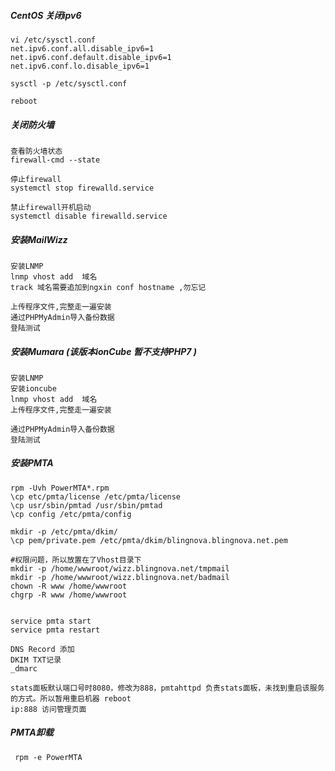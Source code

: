 

##### CentOS 关闭ipv6
```
vi /etc/sysctl.conf
net.ipv6.conf.all.disable_ipv6=1
net.ipv6.conf.default.disable_ipv6=1
net.ipv6.conf.lo.disable_ipv6=1

sysctl -p /etc/sysctl.conf

reboot
```

##### 关闭防火墙

```
查看防火墙状态
firewall-cmd --state

停止firewall
systemctl stop firewalld.service

禁止firewall开机启动
systemctl disable firewalld.service
```


##### 安装MailWizz
```
安装LNMP 
lnmp vhost add  域名 
track 域名需要追加到ngxin conf hostname ,勿忘记

上传程序文件,完整走一遍安装
通过PHPMyAdmin导入备份数据
登陆测试
```

##### 安装Mumara (该版本ionCube 暂不支持PHP7 )
```
安装LNMP 
安装ioncube
lnmp vhost add  域名 
上传程序文件,完整走一遍安装

通过PHPMyAdmin导入备份数据
登陆测试
```

##### 安装PMTA
```
rpm -Uvh PowerMTA*.rpm
\cp etc/pmta/license /etc/pmta/license
\cp usr/sbin/pmtad /usr/sbin/pmtad
\cp config /etc/pmta/config

mkdir -p /etc/pmta/dkim/
\cp pem/private.pem /etc/pmta/dkim/blingnova.blingnova.net.pem

#权限问题，所以放置在了Vhost目录下
mkdir -p /home/wwwroot/wizz.blingnova.net/tmpmail 
mkdir -p /home/wwwroot/wizz.blingnova.net/badmail
chown -R www /home/wwwroot
chgrp -R www /home/wwwroot


service pmta start
service pmta restart
```

```
DNS Record 添加
DKIM TXT记录
_dmarc
```

```
stats面板默认端口号时8080，修改为888，pmtahttpd 负责stats面板，未找到重启该服务的方式。所以暂用重启机器 reboot
ip:888 访问管理页面
```

##### PMTA卸载
```
 rpm -e PowerMTA
```
